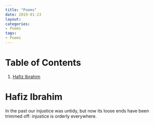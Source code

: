 ```yaml
---
title: "Poems"
date: 2019-01-23
layout: 
categories: 
- Poems
tags: 
- Poems
---
```


# Table of Contents

1.  [Hafiz Ibrahim](#orgd0f99af)


<a id="orgd0f99af"></a>

# Hafiz Ibrahim

In the past our injustice was untidy, but now its loose ends have been trimmed off: injustice is orderly everywhere.

